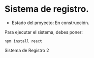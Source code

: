 <h1>Sistema de registro.</h1>

- Estado del proyecto: En construcción.

Para ejecutar el sistema, debes poner:

```npm install react```

Sistema de Registro 2
